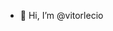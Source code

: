 - 👋 Hi, I’m @vitorlecio

<!---
vitorlecio/vitorlecio is a ✨ special ✨ repository because its `README.md` (this file) appears on your GitHub profile.
You can click the Preview link to take a look at your changes.
--->
